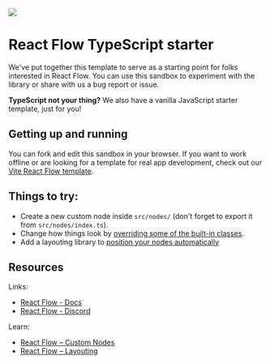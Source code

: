 ![](https://github.com/xyflow/web/blob/main/assets/codesandbox-header-ts.png?raw=true)

# React Flow TypeScript starter

We've put together this template to serve as a starting point for folks
interested in React Flow. You can use this sandbox to experiment with the library
or share with us a bug report or issue.

**TypeScript not your thing?** We also have a vanilla JavaScript starter template,
just for you!

## Getting up and running

You can fork and edit this sandbox in your browser. If you want to work offline or are
looking for a template for real app development, check out our
[Vite React Flow template](https://github.com/xyflow/vite-react-flow-template/tree/main).

## Things to try:

- Create a new custom node inside `src/nodes/` (don't forget to export it from `src/nodes/index.ts`).
- Change how things look by [overriding some of the built-in classes](https://reactflow.dev/learn/customization/theming#overriding-built-in-classes).
- Add a layouting library to [position your nodes automatically](https://reactflow.dev/learn/layouting/layouting)

## Resources

Links:

- [React Flow - Docs](https://reactflow.dev)
- [React Flow - Discord](https://discord.com/invite/Bqt6xrs)

Learn:

- [React Flow – Custom Nodes](https://reactflow.dev/learn/customization/custom-nodes)
- [React Flow – Layouting](https://reactflow.dev/learn/layouting/layouting)
